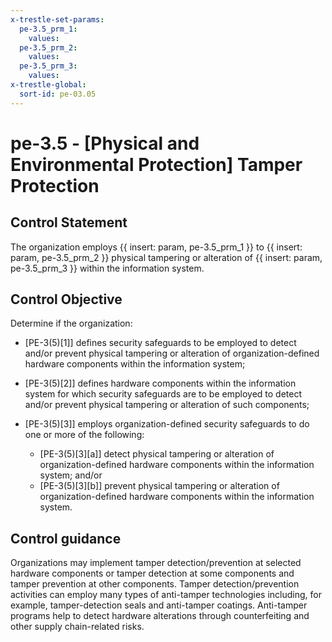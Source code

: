 ```yaml
---
x-trestle-set-params:
  pe-3.5_prm_1:
    values:
  pe-3.5_prm_2:
    values:
  pe-3.5_prm_3:
    values:
x-trestle-global:
  sort-id: pe-03.05
---
```


# pe-3.5 - \[Physical and Environmental Protection\] Tamper Protection

## Control Statement

The organization employs {{ insert: param, pe-3.5_prm_1 }} to {{ insert: param, pe-3.5_prm_2 }} physical tampering or alteration of {{ insert: param, pe-3.5_prm_3 }} within the information system.

## Control Objective

Determine if the organization:

- \[PE-3(5)[1]\] defines security safeguards to be employed to detect and/or prevent physical tampering or alteration of organization-defined hardware components within the information system;

- \[PE-3(5)[2]\] defines hardware components within the information system for which security safeguards are to be employed to detect and/or prevent physical tampering or alteration of such components;

- \[PE-3(5)[3]\] employs organization-defined security safeguards to do one or more of the following:

  - \[PE-3(5)[3][a]\] detect physical tampering or alteration of organization-defined hardware components within the information system; and/or
  - \[PE-3(5)[3][b]\] prevent physical tampering or alteration of organization-defined hardware components within the information system.

## Control guidance

Organizations may implement tamper detection/prevention at selected hardware components or tamper detection at some components and tamper prevention at other components. Tamper detection/prevention activities can employ many types of anti-tamper technologies including, for example, tamper-detection seals and anti-tamper coatings. Anti-tamper programs help to detect hardware alterations through counterfeiting and other supply chain-related risks.
